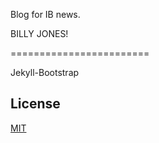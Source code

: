 Blog for IB news.

BILLY JONES!

========================

Jekyll-Bootstrap

## License
[MIT](http://opensource.org/licenses/MIT)
